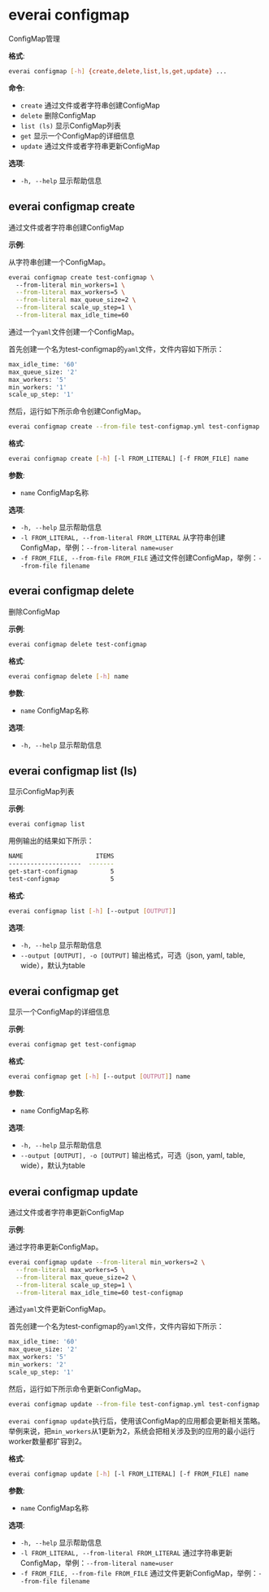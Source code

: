 # everai configmap
ConfigMap管理  

**格式**:  
```bash
everai configmap [-h] {create,delete,list,ls,get,update} ...
```

**命令**:  

* `create`              通过文件或者字符串创建ConfigMap  
* `delete`              删除ConfigMap  
* `list (ls)`           显示ConfigMap列表  
* `get`                 显示一个ConfigMap的详细信息  
* `update`              通过文件或者字符串更新ConfigMap  

**选项**:  
* `-h, --help`            显示帮助信息  
 
## everai configmap create              
通过文件或者字符串创建ConfigMap  

**示例**:  

从字符串创建一个ConfigMap。  

```bash  
everai configmap create test-configmap \ 
  --from-literal min_workers=1 \
  --from-literal max_workers=5 \
  --from-literal max_queue_size=2 \
  --from-literal scale_up_step=1 \
  --from-literal max_idle_time=60
```

通过一个`yaml`文件创建一个ConfigMap。  

首先创建一个名为test-configmap的`yaml`文件，文件内容如下所示：  

```bash
max_idle_time: '60'
max_queue_size: '2'
max_workers: '5'
min_workers: '1'
scale_up_step: '1'
```
然后，运行如下所示命令创建ConfigMap。  

```bash  
everai configmap create --from-file test-configmap.yml test-configmap
```

**格式**: 
```bash 
everai configmap create [-h] [-l FROM_LITERAL] [-f FROM_FILE] name
```

**参数**:  
  * `name`                  ConfigMap名称

**选项**:  
* `-h, --help`            显示帮助信息  
* `-l FROM_LITERAL, --from-literal FROM_LITERAL`
                        从字符串创建ConfigMap，举例：`--from-literal name=user`  
* `-f FROM_FILE, --from-file FROM_FILE`
                        通过文件创建ConfigMap，举例：`--from-file filename`  

## everai configmap delete              
删除ConfigMap  

**示例**:  
```bash
everai configmap delete test-configmap
```
**格式**: 
```bash
everai configmap delete [-h] name
```

**参数**:  
  * `name`        ConfigMap名称

**选项**:
* `-h, --help`  显示帮助信息

## everai configmap list (ls)           
显示ConfigMap列表  

**示例**:  
```bash
everai configmap list
```
用例输出的结果如下所示：    
```bash
NAME                    ITEMS
--------------------  -------
get-start-configmap         5
test-configmap              5
```

**格式**: 
```bash
everai configmap list [-h] [--output [OUTPUT]]
```
**选项**:  
* `-h, --help`            显示帮助信息  
* `--output [OUTPUT], -o [OUTPUT]`
                        输出格式，可选（json, yaml, table, wide），默认为table  

## everai configmap get                 
显示一个ConfigMap的详细信息  

**示例**:  
```bash  
everai configmap get test-configmap
```

**格式**:  
```bash
everai configmap get [-h] [--output [OUTPUT]] name  
```

**参数**:  
  * `name`                  ConfigMap名称

**选项**:  
* `-h, --help`            显示帮助信息  
* `--output [OUTPUT], -o [OUTPUT]`
                        输出格式，可选（json, yaml, table, wide），默认为table

## everai configmap update              
通过文件或者字符串更新ConfigMap  

**示例**:  

通过字符串更新ConfigMap。

```bash  
everai configmap update --from-literal min_workers=2 \
  --from-literal max_workers=5 \
  --from-literal max_queue_size=2 \
  --from-literal scale_up_step=1 \
  --from-literal max_idle_time=60 test-configmap
```

通过`yaml`文件更新ConfigMap。

首先创建一个名为test-configmap的`yaml`文件，文件内容如下所示：  

```bash
max_idle_time: '60'
max_queue_size: '2'
max_workers: '5'
min_workers: '2'
scale_up_step: '1'
```

然后，运行如下所示命令更新ConfigMap。  

```bash  
everai configmap update --from-file test-configmap.yml test-configmap
```
`everai configmap update`执行后，使用该ConfigMap的应用都会更新相关策略。举例来说，把`min_workers`从1更新为2，系统会把相关涉及到的应用的最小运行worker数量都扩容到2。

**格式**: 
```bash
everai configmap update [-h] [-l FROM_LITERAL] [-f FROM_FILE] name
```

**参数**:  
  * `name`                  ConfigMap名称

**选项**:  
* `-h, --help`            显示帮助信息  
* `-l FROM_LITERAL, --from-literal FROM_LITERAL`  通过字符串更新ConfigMap，举例：`--from-literal name=user`  
* `-f FROM_FILE, --from-file FROM_FILE`  通过文件更新ConfigMap，举例：`--from-file filename`  
